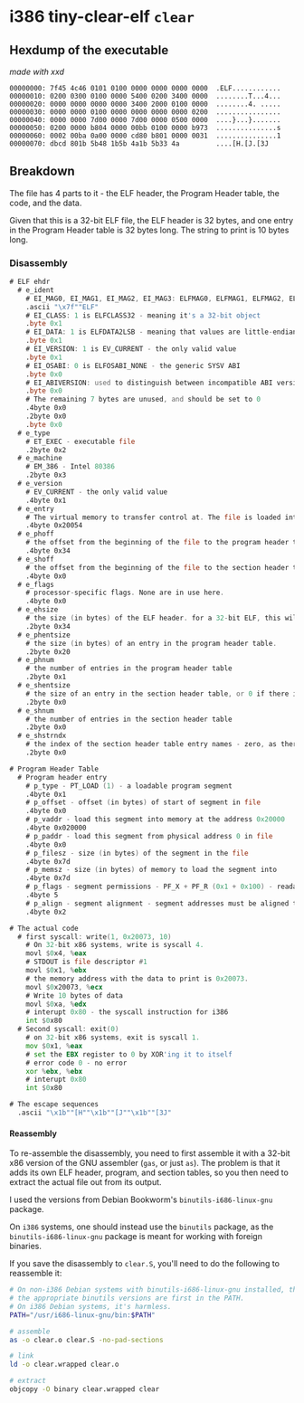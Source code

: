 # i386 tiny-clear-elf `clear`

## Hexdump of the executable

*made with xxd*

```xxd
00000000: 7f45 4c46 0101 0100 0000 0000 0000 0000  .ELF............
00000010: 0200 0300 0100 0000 5400 0200 3400 0000  ........T...4...
00000020: 0000 0000 0000 0000 3400 2000 0100 0000  ........4. .....
00000030: 0000 0000 0100 0000 0000 0000 0000 0200  ................
00000040: 0000 0000 7d00 0000 7d00 0000 0500 0000  ....}...}.......
00000050: 0200 0000 b804 0000 00bb 0100 0000 b973  ...............s
00000060: 0002 00ba 0a00 0000 cd80 b801 0000 0031  ...............1
00000070: dbcd 801b 5b48 1b5b 4a1b 5b33 4a         ....[H.[J.[3J
```

## Breakdown

The file has 4 parts to it - the ELF header, the Program Header table, the code, and the data.

Given that this is a 32-bit ELF file, the ELF header is 32 bytes, and one entry in the Program Header table is 32 bytes long. The string to print is 10 bytes long.

### Disassembly

```asm
# ELF ehdr
  # e_ident
    # EI_MAG0, EI_MAG1, EI_MAG2, EI_MAG3: ELFMAG0, ELFMAG1, ELFMAG2, ELFMAG3 - the ELF magic number
    .ascii "\x7f""ELF"
    # EI_CLASS: 1 is ELFCLASS32 - meaning it's a 32-bit object
    .byte 0x1
    # EI_DATA: 1 is ELFDATA2LSB - meaning that values are little-endian encoded
    .byte 0x1
    # EI_VERSION: 1 is EV_CURRENT - the only valid value
    .byte 0x1
    # EI_OSABI: 0 is ELFOSABI_NONE - the generic SYSV ABI
    .byte 0x0
    # EI_ABIVERSION: used to distinguish between incompatible ABI versions. Unused for the SYSV ABI
    .byte 0x0
    # The remaining 7 bytes are unused, and should be set to 0
    .4byte 0x0
    .2byte 0x0
    .byte 0x0
  # e_type
    # ET_EXEC - executable file
    .2byte 0x2
  # e_machine
    # EM_386 - Intel 80386
    .2byte 0x3
  # e_version
    # EV_CURRENT - the only valid value
    .4byte 0x1
  # e_entry
    # The virtual memory to transfer control at. The file is loaded into memory address 0x20000, and the code starts 0x54 bytes into the file
    .4byte 0x20054
  # e_phoff
    # the offset from the beginning of the file to the program header table
    .4byte 0x34
  # e_shoff
    # the offset from the beginning of the file to the section header table - zero, as there is no section header table
    .4byte 0x0
  # e_flags
    # processor-specific flags. None are in use here.
    .4byte 0x0
  # e_ehsize
    # the size (in bytes) of the ELF header. for a 32-bit ELF, this will always be 52
    .2byte 0x34
  # e_phentsize
    # the size (in bytes) of an entry in the program header table.
    .2byte 0x20
  # e_phnum
    # the number of entries in the program header table
    .2byte 0x1
  # e_shentsize
    # the size of an entry in the section header table, or 0 if there is no section header table
    .2byte 0x0
  # e_shnum
    # the number of entries in the section header table
    .2byte 0x0
  # e_shstrndx
    # the index of the section header table entry names - zero, as there is no section header table
    .2byte 0x0

# Program Header Table
  # Program header entry
    # p_type - PT_LOAD (1) - a loadable program segment
    .4byte 0x1
    # p_offset - offset (in bytes) of start of segment in file
    .4byte 0x0
    # p_vaddr - load this segment into memory at the address 0x20000
    .4byte 0x020000
    # p_paddr - load this segment from physical address 0 in file
    .4byte 0x0
    # p_filesz - size (in bytes) of the segment in the file
    .4byte 0x7d
    # p_memsz - size (in bytes) of memory to load the segment into
    .4byte 0x7d
    # p_flags - segment permissions - PF_X + PF_R (0x1 + 0x100) - readable and executable
    .4byte 5
    # p_align - segment alignment - segment addresses must be aligned to multiples of this value
    .4byte 0x2

# The actual code
  # first syscall: write(1, 0x20073, 10)
    # On 32-bit x86 systems, write is syscall 4.
    movl $0x4, %eax
    # STDOUT is file descriptor #1
    movl $0x1, %ebx
    # the memory address with the data to print is 0x20073.
    movl $0x20073, %ecx
    # Write 10 bytes of data
    movl $0xa, %edx
    # interupt 0x80 - the syscall instruction for i386
    int $0x80
  # Second syscall: exit(0)
    # on 32-bit x86 systems, exit is syscall 1.
    mov $0x1, %eax
    # set the EBX register to 0 by XOR'ing it to itself
    # error code 0 - no error
    xor %ebx, %ebx
    # interupt 0x80
    int $0x80

# The escape sequences
  .ascii "\x1b""[H""\x1b""[J""\x1b""[3J"
```

#### Reassembly

To re-assemble the disassembly, you need to first assemble it with a 32-bit x86 version of the GNU assembler (`gas`, or just `as`). The problem is that it adds its own ELF header, program, and section tables, so you then need to extract the actual file out from its output.

I used the versions from Debian Bookworm's `binutils-i686-linux-gnu` package.

On `i386` systems, one should instead use the `binutils` package, as the `binutils-i686-linux-gnu` package is meant for working with foreign binaries.

If you save the disassembly to `clear.S`, you'll need to do the following to reassemble it:

```sh
# On non-i386 Debian systems with binutils-i686-linux-gnu installed, this will ensure
# the appropriate binutils versions are first in the PATH.
# On i386 Debian systems, it's harmless.
PATH="/usr/i686-linux-gnu/bin:$PATH"

# assemble
as -o clear.o clear.S -no-pad-sections

# link
ld -o clear.wrapped clear.o

# extract
objcopy -O binary clear.wrapped clear
```
